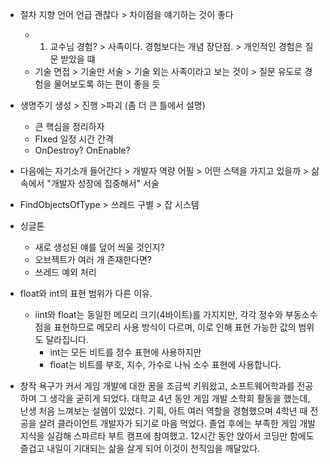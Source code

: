 - 절차 지향 언어 언급 괜찮다 > 차이점을 얘기하는 것이 좋다
	- 1. 교수님 경험? > 사족이다. 경험보다는 개념 장단점. > 개인적인 경험은 질문 받았을 떄
	- 기술 면접 > 기술만 서술 > 기술 외는 사족이라고 보는 것이 > 질문 유도로 경험을 물어보도록 하는 편이 좋을 듯

- 생명주기 생성 > 진행 >파괴 (좀 더 큰 틀에서 설명)
	- 큰 핵심을 정리하자 
	- FIxed 일정 시간 간격
	- OnDestroy? OnEnable?
	
- 다음에는 자기소개 들어간다 > 개발자 역량 어필 > 어떤 스택을 가지고 있을까 > 삶 속에서 "개발자 성장에 집중해서" 서술
- FindObjectsOfType > 쓰레드 구별 > 잡 시스템
- 싱글톤
	- 새로 생성된 얘를 덮어 씌울 것인지?
	- 오브젝트가 여러 개 존재한다면?
	- 쓰레드 예외 처리
- float와 int의 표현 범위가 다른 이유. 
	- iint와 float는 동일한 메모리 크기(4바이트)를 가지지만, 각각 정수와 부동소수점을 표현하므로 메모리 사용 방식이 다르며, 이로 인해 표현 가능한 값의 범위도 달라집니다.
		- int는 모든 비트를 정수 표현에 사용하지만
		- float는 비트를 부호, 지수, 가수로 나눠 소수 표현에 사용합니다.

- 창작 욕구가 커서 게임 개발에 대한 꿈을 조금씩 키워왔고, 소프트웨어학과를 전공하며 그 생각을 굳히게 되었다. 대학교 4년 동안 게임 개발 소학회 활동을 했는데, 난생 처음 느껴보는 설렘이 있었다. 기획, 아트 여러 역할을 경혐했으며 4학년 때 전공을 살려 클라이언트 개발자가 되기로 마음 먹었다. 졸업 후에는 부족한 게임 개발 지식을 실감해 스파르타 부트 캠프에 참여했고. 12시간 동안 앉아서 코딩만 함에도 즐겁고 내일이 기대되는 삶을 살게 되어 이것이 천직임을 깨달았다.